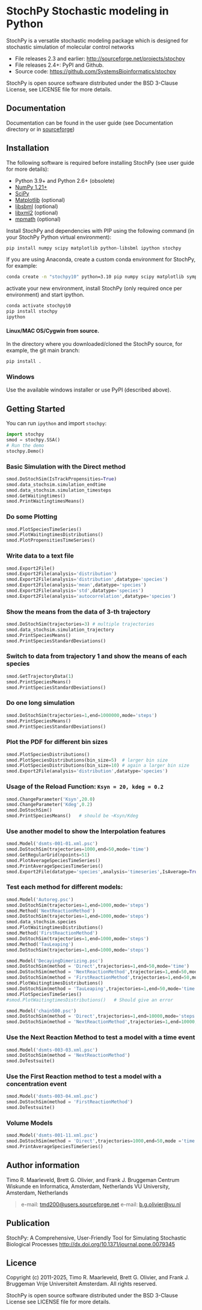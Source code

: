 # StochPy Stochastic modeling in Python

StochPy is a versatile stochastic modeling package which is designed for stochastic simulation of molecular control networks

* File releases 2.3 and earlier: http://sourceforge.net/projects/stochpy
* File releases 2.4+: PyPI and Github.
* Source code: https://github.com/SystemsBioinformatics/stochpy

StochPy is open source software distributed under the BSD 3-Clause License, see LICENSE file for more details.

## Documentation

Documentation can be found in the user guide (see Documentation directory or in [sourceforge](http://stochpy.sourceforge.net/html/userguide.html))

## Installation

The following software is required before installing StochPy (see user guide for more details):

- Python 3.9+ and Python 2.6+ (obsolete)
- [NumPy 1.21+](http://www.numpy.org)
- [SciPy](https://scipy.org)
- [Matplotlib](https://matplotlib.org) (optional)
- [libsbml](http://sbml.org/Software/libSBML) (optional)
- [libxml2](http://xmlsoft.org) (optional)
- [mpmath](http://mpmath.org) (optional)

Install StochPy and dependencies with PIP using the following command (in your StochPy Python virtual environment):
```bash
pip install numpy scipy matplotlib python-libsbml ipython stochpy
```

If you are using Anaconda, create a custom conda environment for StochPy, for example:
```bash
conda create -n "stochpy10" python=3.10 pip numpy scipy matplotlib sympy ipython
```
activate your new environment, install StochPy (only required once per environment) and start ipython.
```bash
conda activate stochpy10
pip install stochpy
ipython

```

#### Linux/MAC OS/Cygwin from source.

In the directory where you downloaded/cloned the StochPy source, for example, the git main branch:
```bash
pip install .
```

### Windows

Use the available windows installer or use PyPI (described above).

## Getting Started

You can run `ipython` and import `stochpy`:

```py
import stochpy
smod = stochpy.SSA()
# Run the demo
stochpy.Demo()
```

### Basic Simulation with the Direct method
```py
smod.DoStochSim(IsTrackPropensities=True)
smod.data_stochsim.simulation_endtime
smod.data_stochsim.simulation_timesteps
smod.GetWaitingtimes()
smod.PrintWaitingtimesMeans()
```

### Do some Plotting
```py
smod.PlotSpeciesTimeSeries()
smod.PlotWaitingtimesDistributions()
smod.PlotPropensitiesTimeSeries()
```

### Write data to a text file
```py
smod.Export2File()
smod.Export2File(analysis='distribution')
smod.Export2File(analysis='distribution',datatype='species')
smod.Export2File(analysis='mean',datatype='species')
smod.Export2File(analysis='std',datatype='species')
smod.Export2File(analysis='autocorrelation',datatype='species')
```

### Show the means from the data of 3-th trajectory
```py
smod.DoStochSim(trajectories=3) # multiple trajectories
smod.data_stochsim.simulation_trajectory
smod.PrintSpeciesMeans()
smod.PrintSpeciesStandardDeviations()
```

### Switch to data from trajectory 1 and show the means of each species
```py
smod.GetTrajectoryData(1)
smod.PrintSpeciesMeans()
smod.PrintSpeciesStandardDeviations()
```

### Do one long simulation
```py
smod.DoStochSim(trajectories=1,end=1000000,mode='steps')
smod.PrintSpeciesMeans()
smod.PrintSpeciesStandardDeviations()
```

### Plot the PDF for different bin sizes
```py
smod.PlotSpeciesDistributions()
smod.PlotSpeciesDistributions(bin_size=5)  # larger bin size
smod.PlotSpeciesDistributions(bin_size=10) # again a larger bin size
smod.Export2File(analysis='distribution',datatype='species')
```

### Usage of the Reload Function: `Ksyn = 20, kdeg = 0.2`
```py
smod.ChangeParameter('Ksyn',20.0)
smod.ChangeParameter('Kdeg',0.2)
smod.DoStochSim()
smod.PrintSpeciesMeans()   # should be ~Ksyn/Kdeg
```

### Use another model to show the Interpolation features
```py
smod.Model('dsmts-001-01.xml.psc')
smod.DoStochSim(trajectories=1000,end=50,mode='time')
smod.GetRegularGrid(npoints=51)
smod.PlotAverageSpeciesTimeSeries()
smod.PrintAverageSpeciesTimeSeries()
smod.Export2File(datatype='species',analysis='timeseries',IsAverage=True)
```

### Test each method for different models:
```py
smod.Model('Autoreg.psc')
smod.DoStochSim(trajectories=1,end=1000,mode='steps')
smod.Method('NextReactionMethod')
smod.DoStochSim(trajectories=1,end=1000,mode='steps')
smod.data_stochsim.species
smod.PlotWaitingtimesDistributions()
smod.Method('FirstReactionMethod')
smod.DoStochSim(trajectories=1,end=1000,mode='steps')
smod.Method('TauLeaping')
smod.DoStochSim(trajectories=1,end=1000,mode='steps')
```
```py
smod.Model('DecayingDimerizing.psc')
smod.DoStochSim(method = 'Direct',trajectories=1,end=50,mode='time')
smod.DoStochSim(method = 'NextReactionMethod',trajectories=1,end=50,mode='time')
smod.DoStochSim(method = 'FirstReactionMethod',trajectories=1,end=50,mode='time')
smod.PlotWaitingtimesDistributions()
smod.DoStochSim(method = 'TauLeaping',trajectories=1,end=50,mode='time',epsilon=0.03)  # Should outperform all other implementations
smod.PlotSpeciesTimeSeries()
#smod.PlotWaitingtimesDistributions()   # Should give an error
```
```py
smod.Model('chain500.psc')
smod.DoStochSim(method = 'Direct',trajectories=1,end=10000,mode='steps')
smod.DoStochSim(method = 'NextReactionMethod',trajectories=1,end=10000,mode='steps') # should outperform the direct method and all other implementations
```

### Use the Next Reaction Method to test a model with a time event
```py
smod.Model('dsmts-003-03.xml.psc')
smod.DoStochSim(method = 'NextReactionMethod')
smod.DoTestsuite()
```

### Use the First Reaction method to test a model with a concentration event
```py
smod.Model('dsmts-003-04.xml.psc')
smod.DoStochSim(method = 'FirstReactionMethod')
smod.DoTestsuite()
```

### Volume Models
```py
smod.Model('dsmts-001-11.xml.psc')
smod.DoStochSim(method = 'Direct',trajectories=1000,end=50,mode ='time')
smod.PrintAverageSpeciesTimeSeries()
```

## Author information


Timo R. Maarleveld, Brett G. Olivier, and Frank J. Bruggeman
Centrum Wiskunde en Informatica, Amsterdam, Netherlands
VU University, Amsterdam, Netherlands

> e-mail: tmd200@users.sourceforge.net
> e-mail: b.g.olivier@vu.nl

## Publication

StochPy: A Comprehensive, User-Friendly Tool for Simulating Stochastic Biological Processes
http://dx.doi.org/10.1371/journal.pone.0079345

## Licence
Copyright (c) 2011-2025, Timo R. Maarleveld, Brett G. Olivier, and Frank J. Bruggeman
Vrije Universiteit Amsterdam. All rights reserved.

StochPy is open source software distributed under the BSD 3-Clause License see LICENSE file for more details.
